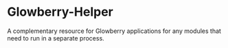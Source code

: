 # Glowberry-Helper
A complementary resource for Glowberry applications for any modules that need to run in a separate process.
